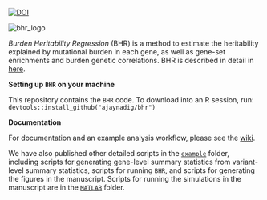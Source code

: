[![DOI](https://zenodo.org/badge/511173381.svg)](https://zenodo.org/badge/latestdoi/511173381)

![bhr_logo](https://github.com/ajaynadig/bhr/blob/master/BHR_logo.jpg?raw=true)

*Burden Heritability Regression* (BHR) is a method to estimate the heritability explained by mutational burden in each gene, as well as gene-set enrichments and burden genetic correlations. BHR is described in detail in [here](https://www.medrxiv.org/content/10.1101/2022.07.06.22277335v1). 

**Setting up `BHR` on your machine**

This repository contains the `BHR` code. To download into an R session, run:
`devtools::install_github("ajaynadig/bhr")`

**Documentation**

For documentation and an example analysis workflow, please see the [wiki](https://github.com/ajaynadig/bhr/wiki).

We have also published other detailed scripts in the [`example`](https://github.com/ajaynadig/bhr/tree/master/example) folder, including scripts for generating gene-level summary statistics from variant-level summary statistics, scripts for running `BHR`, and scripts for generating the figures in the manuscript. Scripts for running the simulations in the manuscript are in the [`MATLAB`](https://github.com/ajaynadig/bhr/tree/master/MATLAB) folder.
